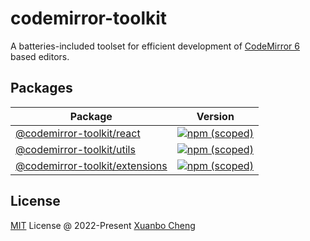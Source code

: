 # codemirror-toolkit

A batteries-included toolset for efficient development of [CodeMirror 6](https://codemirror.net/) based editors.

## Packages

| Package                                                                                                       | Version                                                                                                                                          |
| ------------------------------------------------------------------------------------------------------------- | ------------------------------------------------------------------------------------------------------------------------------------------------ |
| [@codemirror-toolkit/react](https://github.com/exuanbo/codemirror-toolkit/tree/main/packages/react)           | [![npm (scoped)](https://img.shields.io/npm/v/@codemirror-toolkit/react.svg)](https://www.npmjs.com/package/@codemirror-toolkit/react)           |
| [@codemirror-toolkit/utils](https://github.com/exuanbo/codemirror-toolkit/tree/main/packages/utils)           | [![npm (scoped)](https://img.shields.io/npm/v/@codemirror-toolkit/utils.svg)](https://www.npmjs.com/package/@codemirror-toolkit/utils)           |
| [@codemirror-toolkit/extensions](https://github.com/exuanbo/codemirror-toolkit/tree/main/packages/extensions) | [![npm (scoped)](https://img.shields.io/npm/v/@codemirror-toolkit/extensions.svg)](https://www.npmjs.com/package/@codemirror-toolkit/extensions) |

## License

[MIT](https://github.com/exuanbo/codemirror-toolkit/blob/main/LICENSE) License @ 2022-Present [Xuanbo Cheng](https://github.com/exuanbo)
